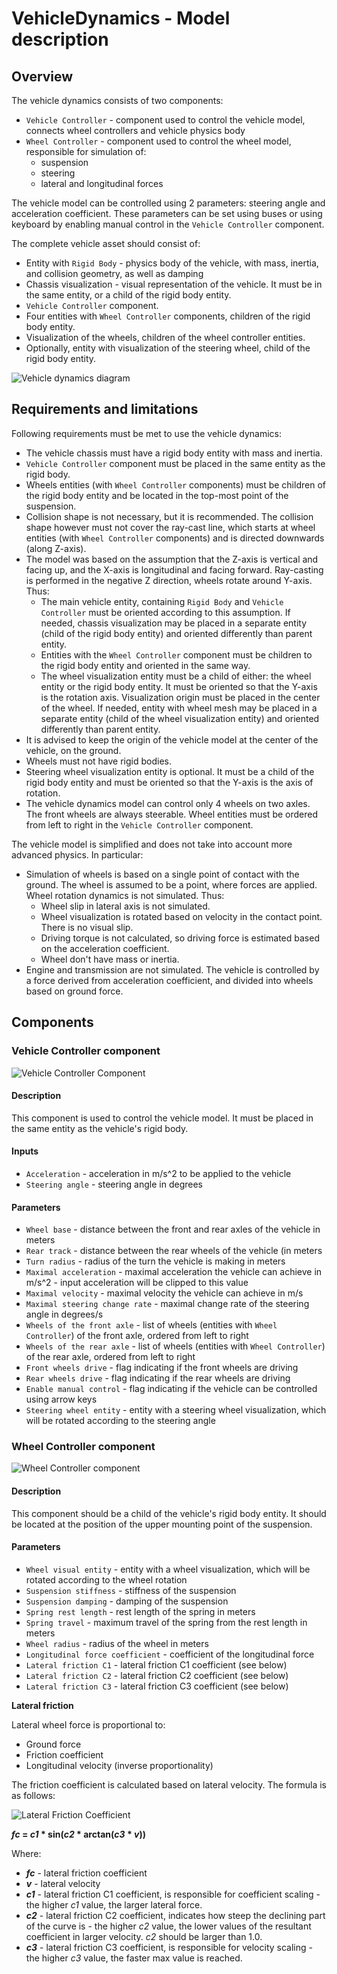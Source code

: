 # VehicleDynamics - Model description

## Overview

The vehicle dynamics consists of two components:
- `Vehicle Controller` - component used to control the vehicle model, connects wheel controllers and vehicle
  physics body
- `Wheel Controller` - component used to control the wheel model, responsible for simulation of:
    - suspension
    - steering
    - lateral and longitudinal forces

The vehicle model can be controlled using 2 parameters: steering angle and acceleration coefficient. These parameters 
can be set using buses or using keyboard by enabling manual control in the `Vehicle Controller` component.

The complete vehicle asset should consist of:
- Entity with `Rigid Body` - physics body of the vehicle, with mass, inertia, and collision geometry, as well as damping
- Chassis visualization - visual representation of the vehicle. It must be in the same entity, or a child of the rigid
  body entity.
- `Vehicle Controller` component.
- Four entities with `Wheel Controller` components, children of the rigid body entity.
- Visualization of the wheels, children of the wheel controller entities.
- Optionally, entity with visualization of the steering wheel, child of the rigid body entity.

![Vehicle dynamics diagram](Images/Vehicle_model_entities.png)

## Requirements and limitations

Following requirements must be met to use the vehicle dynamics:
- The vehicle chassis must have a rigid body entity with mass and inertia.
- `Vehicle Controller` component must be placed in the same entity as the rigid body.
- Wheels entities (with `Wheel Controller` components) must be children of the rigid body entity and be located in
  the top-most point of the suspension.
- Collision shape is not necessary, but it is recommended. The collision shape however must not cover the ray-cast line,
  which starts at wheel entities (with `Wheel Controller` components) and is directed downwards (along Z-axis).
- The model was based on the assumption that the Z-axis is vertical and facing up, and the X-axis is longitudinal
  and facing forward. Ray-casting is performed in the negative Z direction, wheels rotate around Y-axis. Thus:
    - The main vehicle entity, containing `Rigid Body` and `Vehicle Controller` must be oriented according to this
      assumption. If needed, chassis visualization may be placed in a separate entity (child of the rigid body entity) and
      oriented differently than parent entity.
    - Entities with the `Wheel Controller` component must be children to the rigid body entity and oriented in the same way.
    - The wheel visualization entity must be a child of either: the wheel entity or the rigid body entity. It must be
      oriented so that the Y-axis is the rotation axis. Visualization origin must be placed in the center of the wheel. If
      needed, entity with wheel mesh may be placed in a separate entity (child of the wheel visualization entity) and oriented
      differently than parent entity.
- It is advised to keep the origin of the vehicle model at the center of the vehicle, on the ground.
- Wheels must not have rigid bodies.
- Steering wheel visualization entity is optional. It must be a child of the rigid body entity and must be oriented so
  that the Y-axis is the axis of rotation.
- The vehicle dynamics model can control only 4 wheels on two axles. The front wheels are always steerable. Wheel entities
  must be ordered from left to right in the `Vehicle Controller` component.

The vehicle model is simplified and does not take into account more advanced physics. In particular:
- Simulation of wheels is based on a single point of contact with the ground. The wheel is assumed to be a point, where
  forces are applied. Wheel rotation dynamics is not simulated. Thus:
    - Wheel slip in lateral axis is not simulated.
    - Wheel visualization is rotated based on velocity in the contact point. There is no visual slip.
    - Driving torque is not calculated, so driving force is estimated based on the acceleration coefficient.
    - Wheel don't have mass or inertia.
- Engine and transmission are not simulated. The vehicle is controlled by a force derived from acceleration coefficient,
  and divided into wheels based on ground force.

## Components

### Vehicle Controller component

![Vehicle Controller Component](Images/Vehicle_controller_component.png)

#### Description

This component is used to control the vehicle model. It must be placed in the same entity as the vehicle's rigid body.

#### Inputs

- `Acceleration` - acceleration in m/s^2 to be applied to the vehicle
- `Steering angle` - steering angle in degrees

#### Parameters

- `Wheel base` - distance between the front and rear axles of the vehicle in meters
- `Rear track` - distance between the rear wheels of the vehicle (in meters
- `Turn radius` - radius of the turn the vehicle is making in meters
- `Maximal acceleration` - maximal acceleration the vehicle can achieve in m/s^2 - input acceleration will be clipped to this value
- `Maximal velocity` - maximal velocity the vehicle can achieve in m/s
- `Maximal steering change rate` - maximal change rate of the steering angle in degrees/s
- `Wheels of the front axle` - list of wheels (entities with `Wheel Controller`) of the front axle, ordered from left to right
- `Wheels of the rear axle` - list of wheels (entities with `Wheel Controller`) of the rear axle, ordered from left to right
- `Front wheels drive` - flag indicating if the front wheels are driving
- `Rear wheels drive` - flag indicating if the rear wheels are driving
- `Enable manual control` - flag indicating if the vehicle can be controlled using arrow keys
- `Steering wheel entity` - entity with a steering wheel visualization, which will be rotated according to the steering angle

### Wheel Controller component

![Wheel Controller component](Images/Wheel_controller_component.png)

#### Description

This component should be a child of the vehicle's rigid body entity. It should be located at the position of the upper mounting point of the
suspension.

#### Parameters

- `Wheel visual entity` - entity with a wheel visualization, which will be rotated according to the wheel rotation
- `Suspension stiffness` - stiffness of the suspension
- `Suspension damping` - damping of the suspension
- `Spring rest length` - rest length of the spring in meters
- `Spring travel` - maximum travel of the spring from the rest length in meters
- `Wheel radius` - radius of the wheel in meters
- `Longitudinal force coefficient` - coefficient of the longitudinal force
- `Lateral friction C1` - lateral friction C1 coefficient (see below)
- `Lateral friction C2` - lateral friction C2 coefficient (see below)
- `Lateral friction C3` - lateral friction C3 coefficient (see below)

**Lateral friction**

Lateral wheel force is proportional to:

- Ground force
- Friction coefficient
- Longitudinal velocity (inverse proportionality)

The friction coefficient is calculated based on lateral velocity. The formula is as follows:

![Lateral Friction Coefficient](Images/lateral_friction_coeff.png)

**_fc_ = _c1_ * sin(_c2_ * arctan(_c3_ * _v_))**

Where:

- **_fc_** - lateral friction coefficient
- **_v_** - lateral velocity
- **_c1_** - lateral friction C1 coefficient, is responsible for coefficient scaling - the higher _c1_ value, the larger lateral force.
- **_c2_** - lateral friction C2 coefficient, indicates how steep the declining part of the curve is - the higher _c2_ value, the lower values of the resultant coefficient in larger velocity. _c2_ should be larger than 1.0.
- **_c3_** - lateral friction C3 coefficient, is responsible for velocity scaling - the higher _c3_ value, the faster max value is reached.

